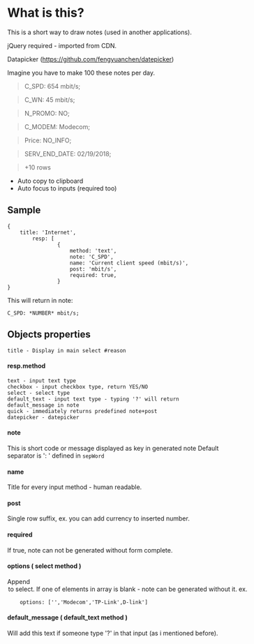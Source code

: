 # What is this?
This is a short way to draw notes (used in another applications).

jQuery required - imported from CDN.

Datapicker (https://github.com/fengyuanchen/datepicker)

Imagine you have to make 100 these notes per day.

>C_SPD: 654 mbit/s;

>C_WN: 45 mbit/s;

>N_PROMO: NO;

>C_MODEM: Modecom;

>Price: NO_INFO;

>SERV_END_DATE: 02/19/2018;

> +10 rows


* Auto copy to clipboard
* Auto focus to inputs (required too)


## Sample


```
{
	title: 'Internet',
		resp: [
				{
					method: 'text',
					note: 'C_SPD',
					name: 'Current client speed (mbit/s)',
					post: 'mbit/s',
					required: true,
				}
}
```
This will return in note:
```
C_SPD: *NUMBER* mbit/s;
```

## Objects properties
	title - Display in main select #reason
	
#### resp.method
	
	text - input text type
	checkbox - input checkbox type, return YES/NO
	select - select type
	default_text - input text type - typing '?' will return default_message in note
	quick - immediately returns predefined note+post
	datepicker - datepicker
	
#### note

This is short code or message displayed as key in generated note
Default separator is ': ' defined in `sepWord`

#### name

Title for every input method - human readable.

#### post

Single row suffix, ex. you can add currency to inserted number.

#### required

If true, note can not be generated without form complete.

#### options ( select method )
Append <option> to select.
If one of elements in array is blank - note can be generated without it.
ex.
```
	options: ['','Modecom','TP-Link',D-link']
```

#### default_message ( default_text method )

Will add this text if someone type '?' in that input (as i mentioned before).

